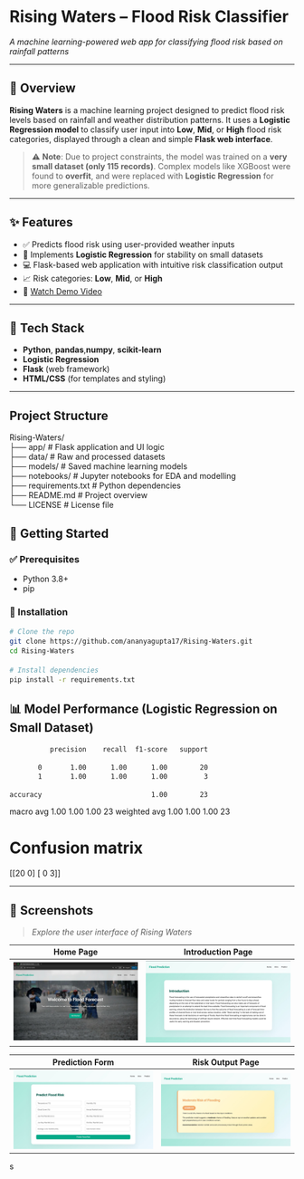 # Rising Waters – Flood Risk Classifier

_A machine learning-powered web app for classifying flood risk based on rainfall patterns_

---

## 📌 Overview

**Rising Waters** is a machine learning project designed to predict flood risk levels based on rainfall and weather distribution patterns. It uses a **Logistic Regression model** to classify user input into **Low**, **Mid**, or **High** flood risk categories, displayed through a clean and simple **Flask web interface**.

> ⚠️ **Note**: Due to project constraints, the model was trained on a **very small dataset (only 115 records)**. Complex models like XGBoost were found to **overfit**, and were replaced with **Logistic Regression** for more generalizable predictions.

---

## ✨ Features

- ✅ Predicts flood risk using user-provided weather inputs
- 🧠 Implements **Logistic Regression** for stability on small datasets
- 💻 Flask-based web application with intuitive risk classification output
- 📈 Risk categories: **Low**, **Mid**, or **High**
- 🎥 [Watch Demo Video](https://drive.google.com/file/d/1s92rOpspIY0mZtdsOUABsVojA3j8i0J4/view)

---

## 🧠 Tech Stack

- **Python**, **pandas**,**numpy**, **scikit-learn**
- **Logistic Regression**
- **Flask** (web framework)
- **HTML/CSS** (for templates and styling)

---

## Project Structure

Rising-Waters/  
├── app/ # Flask application and UI logic  
├── data/ # Raw and processed datasets  
├── models/ # Saved machine learning models  
├── notebooks/ # Jupyter notebooks for EDA and modelling  
├── requirements.txt # Python dependencies  
├── README.md # Project overview  
└── LICENSE # License file

## 🚀 Getting Started

### ✅ Prerequisites

- Python 3.8+
- pip

### 🔧 Installation

```bash
# Clone the repo
git clone https://github.com/ananyagupta17/Rising-Waters.git
cd Rising-Waters

# Install dependencies
pip install -r requirements.txt

```

## 📊 Model Performance (Logistic Regression on Small Dataset)

              precision    recall  f1-score   support

           0       1.00      1.00      1.00        20
           1       1.00      1.00      1.00         3

    accuracy                           1.00        23

macro avg 1.00 1.00 1.00 23
weighted avg 1.00 1.00 1.00 23

# Confusion matrix

[[20  0]
 [ 0  3]]

---

## 📸 Screenshots

> _Explore the user interface of Rising Waters_

| Home Page                            | Introduction Page                      |
| ------------------------------------ | -------------------------------------- |
| ![Home](app/static/assets/home.jpeg) | ![Intro](app/static/assets/intro.jpeg) |

| Prediction Form                            | Risk Output Page                                 |
| ------------------------------------------ | ------------------------------------------------ |
| ![Predict](app/static/assets/predict.jpeg) | ![Prediction](app/static/assets/prediction.jpeg) |

s
